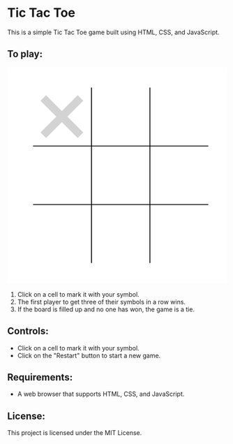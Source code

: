 # Tic Tac Toe

This is a simple Tic Tac Toe game built using HTML, CSS, and JavaScript.

## To play:
![tic tac toe game](./tic.PNG)


1. Click on a cell to mark it with your symbol.
2. The first player to get three of their symbols in a row wins.
3. If the board is filled up and no one has won, the game is a tie.

## Controls:

* Click on a cell to mark it with your symbol.
* Click on the "Restart" button to start a new game.

## Requirements:

* A web browser that supports HTML, CSS, and JavaScript.

## License:

This project is licensed under the MIT License.
